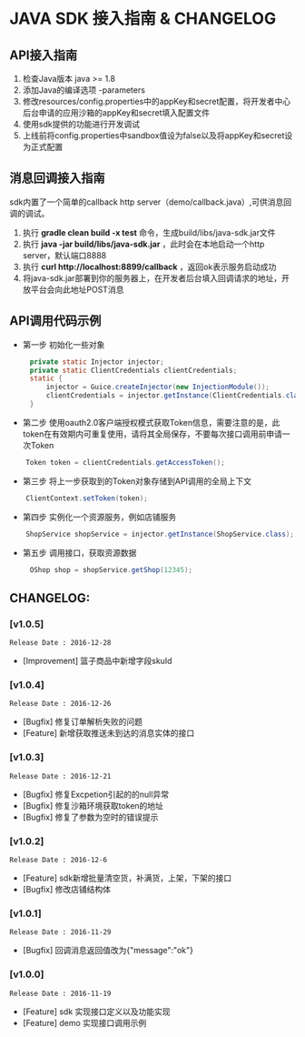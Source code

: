 # JAVA SDK 接入指南 & CHANGELOG

## API接入指南
  1. 检查Java版本 java >= 1.8
  2. 添加Java的编译选项 -parameters
  3. 修改resources/config.properties中的appKey和secret配置，将开发者中心后台申请的应用沙箱的appKey和secret填入配置文件
  4. 使用sdk提供的功能进行开发调试
  5. 上线前将config.properties中sandbox值设为false以及将appKey和secret设为正式配置
 
## 消息回调接入指南
  sdk内置了一个简单的callback http server（demo/callback.java）,可供消息回调的调试。
  
   1. 执行 **gradle clean build -x test** 命令，生成build/libs/java-sdk.jar文件
   2. 执行 **java -jar build/libs/java-sdk.jar** ，此时会在本地启动一个http server，默认端口8888
   3. 执行 **curl http://localhost:8899/callback** ，返回ok表示服务启动成功
   4. 将java-sdk.jar部署到你的服务器上，在开发者后台填入回调请求的地址，开放平台会向此地址POST消息
 
## API调用代码示例
 
 - 第一步 初始化一些对象

```java
     private static Injector injector;
     private static ClientCredentials clientCredentials;
     static {
         injector = Guice.createInjector(new InjectionModule());
         clientCredentials = injector.getInstance(ClientCredentials.class);
     }
```
 
 - 第二步 使用oauth2.0客户端授权模式获取Token信息，需要注意的是，此token在有效期内可重复使用，请将其全局保存，不要每次接口调用前申请一次Token

```java
    Token token = clientCredentials.getAccessToken();
```

 - 第三步 将上一步获取到的Token对象存储到API调用的全局上下文

```java
    ClientContext.setToken(token);
```
 
 - 第四步 实例化一个资源服务，例如店铺服务

```java
    ShopService shopService = injector.getInstance(ShopService.class);         
```
 
 - 第五步 调用接口，获取资源数据

```java
     OShop shop = shopService.getShop(12345);
```
 

## CHANGELOG:

### [v1.0.5]

    Release Date : 2016-12-28

  - [Improvement] 篮子商品中新增字段skuId

### [v1.0.4]

    Release Date : 2016-12-26

  - [Bugfix] 修复订单解析失败的问题
  - [Feature] 新增获取推送未到达的消息实体的接口

### [v1.0.3]

    Release Date : 2016-12-21

  - [Bugfix] 修复Excpetion引起的的null异常
  - [Bugfix] 修复沙箱环境获取token的地址
  - [Bugfix] 修复了参数为空时的错误提示

### [v1.0.2]

    Release Date : 2016-12-6

  - [Feature] sdk新增批量清空货，补满货，上架，下架的接口
  - [Bugfix] 修改店铺结构体

### [v1.0.1]

    Release Date : 2016-11-29

  - [Bugfix] 回调消息返回值改为{"message":"ok"}
  
### [v1.0.0]

    Release Date : 2016-11-19

  - [Feature] sdk 实现接口定义以及功能实现
  - [Feature] demo 实现接口调用示例
